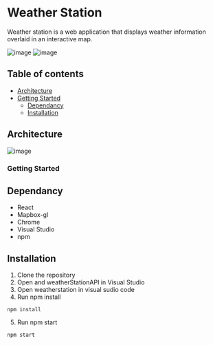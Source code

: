 # Weather Station

Weather station is a web application that displays weather information overlaid in an interactive map. 

![image](https://github.com/felismao/weather-station/assets/81837957/788b197d-f2fd-4c58-be19-6eccb4449c08)
![image](https://github.com/felismao/weather-station/assets/81837957/48f4aa0d-64dc-4b00-afb5-dfe85c97a419)


## Table of contents
- [Architecture](#architecture)
- [Getting Started](#getting-started)
  - [Dependancy](#dependancy)
  - [Installation](#installation)

## Architecture

![image](https://github.com/felismao/weather-station/assets/81837957/7c180343-535a-4366-bc9a-4b1c11a9da9d)

### Getting Started

## Dependancy
- React
- Mapbox-gl
- Chrome
- Visual Studio
- npm

## Installation

1. Clone the repository
2. Open and weatherStationAPI in Visual Studio
3. Open weatherstation in visual sudio code
4. Run npm install
   
```shell
npm install
```
5. Run npm start
   
```shell
npm start
```


   
